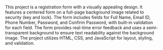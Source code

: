 
This project is a registration form with a visually appealing design. 
It features a centered form on a full-page background image related to security (key and lock). 
The form includes fields for Full Name, Email ID, Phone Number, Password, and Confirm Password, with built-in validation for each field. 
The form provides real-time error feedback and uses a semi-transparent background to ensure text readability against the background image. 
The project utilizes HTML, CSS, and JavaScript for layout, styling, and validation.
